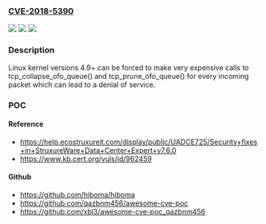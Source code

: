 ### [CVE-2018-5390](https://cve.mitre.org/cgi-bin/cvename.cgi?name=CVE-2018-5390)
![](https://img.shields.io/static/v1?label=Product&message=Linux%20Kernel&color=blue)
![](https://img.shields.io/static/v1?label=Version&message=4.94.9%20&color=brighgreen)
![](https://img.shields.io/static/v1?label=Vulnerability&message=CWE-400&color=brighgreen)

### Description

Linux kernel versions 4.9+ can be forced to make very expensive calls to tcp_collapse_ofo_queue() and tcp_prune_ofo_queue() for every incoming packet which can lead to a denial of service.

### POC

#### Reference
- https://help.ecostruxureit.com/display/public/UADCE725/Security+fixes+in+StruxureWare+Data+Center+Expert+v7.6.0
- https://www.kb.cert.org/vuls/id/962459

#### Github
- https://github.com/hiboma/hiboma
- https://github.com/qazbnm456/awesome-cve-poc
- https://github.com/xbl3/awesome-cve-poc_qazbnm456

